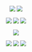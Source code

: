 <html>
  <body>
<p align="center">
  <img src="https://ukusyaoi.neocities.org/coollogo_com-1141298.png"> <img src="https://ukusyaoi.neocities.org/coollogo_com-51041166.png">
<p align="center">
<img src="https://ukusyaoi.neocities.org/makotoyuukikun2.png"> <img src="https://ukusyaoi.neocities.org/makotoyuukikun3.png"> <img src="https://ukusyaoi.neocities.org/makotoyuukikun4.png">
<p align="center">
  <img src="https://ukusyaoi.neocities.org/rentry%20sources/coollogo_com-2185327.png">
  <p align="center">
    <a href="https://rentry.co/IAMTHEHERO"><img src="https://ukusyaoi.neocities.org/rentry%20sources/coollogo_com-13320779.png"></a> <a href="https://makotoyuukun.straw.page/"><img src="https://ukusyaoi.neocities.org/rentry%20sources/coollogo_com-51041304.png"></a> <a href="https://izmk.atabook.org/"><img src="https://ukusyaoi.neocities.org/rentry%20sources/coollogo_com-51041311.png"></a>
    </body>
</html>
